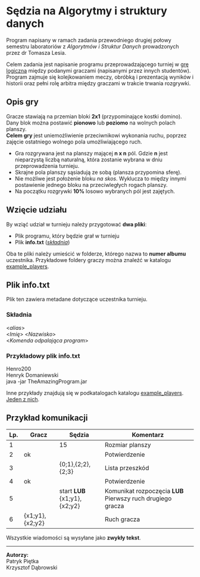 # Sędzia na Algorytmy i struktury danych

Program napisany w ramach zadania przewodniego drugiej połowy semestru laboratoriów z _Algorytmów i Struktur Danych_ prowadzonych przez dr Tomasza Lesia.

Celem zadania jest napisanie programu przeprowadzającego turniej w [grę logiczną](##Opis-gry) między podanymi graczami (napisanymi przez innych studentów). Program zajmuje się kolejkowaniem meczy, obróbką i prezentacją wyników i historii oraz pełni rolę arbitra między graczami w trakcie trwania rozgrywki.

## Opis gry
Gracze stawiają na przemian bloki **2x1** (przypominające kostki domino). Dany blok można postawić **pionowo** lub **poziomo** na wolnych polach planszy.  
**Celem gry** jest uniemożliwienie przeciwnikowi wykonania ruchu, poprzez zajęcie ostatniego wolnego pola umożliwiającego ruch.

* Gra rozgrywana jest na planszy mającej **n x n** pól. Gdzie **n** jest nieparzystą liczbą naturalną, która zostanie wybrana w dniu przeprowadzenia turnieju.  
* Skrajne pola planszy sąsiadują ze sobą (plansza przypomina sferę).
* Nie możliwe jest położenie bloku _na skos_. Wyklucza to między innymi postawienie jednego bloku na przeciwległych rogach planszy.
* Na początku rozgrywki **10%** losowo wybranych pól jest zajętych.

## Wzięcie udziału
By wziąć udział w turnieju należy przygotować **dwa pliki**:
* Plik programu, który będzie grał w turnieju
* Plik **info.txt** ([_składnia_](##Plik-info.txt))

Oba te pliki należy umieścić w folderze, którego nazwa to **numer albumu** uczestnika.
Przykładowe foldery graczy można znaleźć w katalogu [example_players](example_players).

## Plik info.txt
Plik ten zawiera metadane dotyczące uczestnika turnieju.

### Składnia
\<_alias_\>  
\<_Imię_\> \<_Nazwisko_\>  
\<_Komenda odpalająca program_\>

### Przykładowy plik info.txt
Henro200  
Henryk Domaniewski  
java -jar TheAmazingProgram.jar

Inne przykłady znajdują się w podkatalogach katalogu [example_players](example_players).  
[Jeden z nich](example_players/024680/info.txt).

## Przykład komunikacji
| Lp. | Gracz           | Sędzia                        | Komentarz                                                   |
|-----|-----------------|-------------------------------|-------------------------------------------------------------|
| 1   |                 | 15                            | Rozmiar planszy                                             |
| 2   | ok              |                               | Potwierdzenie                                               |
| 3   |                 | {0;1},{2;2},{2;3}             | Lista przeszkód                                             |
| 4   | ok              |                               | Potwierdzenie                                               |
| 5   |                 | start **LUB** {x1;y1},{x2;y2} | Komunikat rozpoczęcia **LUB** Pierwszy ruch drugiego gracza |
| 6   | {x1;y1},{x2;y2} |                               | Ruch gracza                                                 |

Wszystkie wiadomości są wysyłane jako **zwykły tekst**.

-----------------

**Autorzy:**  
Patryk Piętka  
Krzysztof Dąbrowski